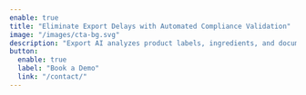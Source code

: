 ```yaml
---
enable: true
title: "Eliminate Export Delays with Automated Compliance Validation"
image: "/images/cta-bg.svg"
description: "Export AI analyzes product labels, ingredients, and documentation against multiple regulatory standards in minutes. Receive detailed compliance reports, visual annotations, and precise corrective actions before your products reach customs."
button:
  enable: true
  label: "Book a Demo"
  link: "/contact/"
---
```

